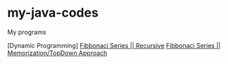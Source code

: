 # my-java-codes
My programs

[Dynamic Programming]
[Fibbonaci Series || Recursive](https://github.com/tanuj1290/my-java-codes/blob/main/fibonaciRecursive.java)
[Fibbonaci Series || Memorization/TopDown Approach](https://github.com/tanuj1290/my-java-codes/blob/main/fibonaciDPMemorization.java)
